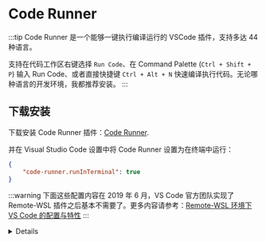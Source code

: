 # Code Runner <a href="https://github.com/spencerwooo"><Badge text="@SpencerWoo" vertical="middle"/></a>

:::tip
Code Runner 是一个能够一键执行编译运行的 VSCode 插件，支持多达 44 种语言。

支持在代码工作区右键选择 `Run Code`、在 Command Palette (`Ctrl + Shift + P`) 输入 Run Code、或者直接快捷键 `Ctrl + Alt + N` 快速编译执行代码。无论哪种语言的开发环境，我都推荐安装。
:::

## 下载安装

下载安装 Code Runner 插件：[Code Runner](https://marketplace.visualstudio.com/items?itemName=formulahendry.code-runner).

并在 Visual Studio Code 设置中将 Code Runner 设置为在终端中运行：

```json
{
    "code-runner.runInTerminal": true
}
```

:::warning
下面这些配置内容在 2019 年 6 月，VS Code 官方团队实现了 Remote-WSL 插件之后基本不需要了。更多内容请参考：[Remote-WSL 环境下 VS Code 的配置与特性](https://dowww.spencerwoo.com/3-VSCode/#remote-wsl-%E6%8F%92%E4%BB%B6)
:::

<details>

配置路径为 WSL 路径（感谢 [江枫同学 @jiangbianyiye](https://github.com/jiangbianyiye) 的补充，见 [Issue #1](https://github.com/spencerwooo/Dev-on-Windows-with-WSL/issues/1)）：

```json
{
    "code-runner.terminalRoot": "/mnt/"
}
```

## 具体语言的适配 <Badge text="deprecated" type="error" vertical="middle"/>

- [Python](/3-VSCode/3-3-Python.html#code-runner)
- [C/C++](/3-VSCode/3-4-C_Cpp.html#一键编译运行)

</details>